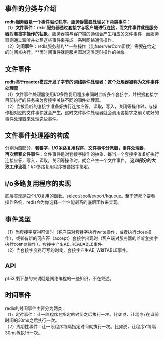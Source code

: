 ## 事件的分类与介绍  
**redis服务器是一个事件驱动程序，服务器需要处理以下两类事件**：  
（1）**文件事件**：redis**服务器通过套接字与客户端进行连接，而文件事件就是服务器对套接字操作的抽象**。服务器端与客户端的通信会产生相应的文件事件，而服务器则通过监听并处理这些事件来完成一系列网络通信操作。  
（2）**时间事件**：redis服务器的**一些操作（比如serverCorn函数）需要在给定的时间点执行。**而时间事件就是服务器对这类定时操作的抽象。  
## 文件事件  
**redis基于reactor模式开发了字节的网络事件处理器：这个处理器被称为文件事件处理器：**   
（1）文件事件处理器使用I/O多路复用程序来同时监听多个套接字，并根据套接字目前执行的任务来为套接字关联不同的事件处理器。  
（2）当被监听的套接字准备好执行连接应答，读取，写入，关闭等操作时，与操作相对应的文件事件就会产生，这时文件事件处理器就会调用套接字之前关联好的事件处理器来处理这些事件。  
## 文件事件处理器的构成  
分别为四部分，**套接字，I/O多路复用程序，文件事件分派器，事件处理器**。  
**再次解释文件事件**：文件事件是对套接字操作的抽象，每当一个套接字准备好执行连接应答，写入，读取，关闭等操作时，就会产生一个文件事件。
**这四部分的大致工作流程**：I/O多路复用程序被套接字绑定。     
## i/o多路复用程序的实现  
底层实现是四个I/O复用的函数。select/epoll/evport/kqueue。至于选那个要看操作系统，redis会为你选择一个性能最高的底层函数来实现。  
## 事件类型  
（1）当套接字变得可读时（客户端对套接字执行write操作，或者执行close操作），或者有新的可应答（accept）套接字出现时（客户端对服务器的监听套接字执行connet操作），套接字产生AE_READABLE事件。   
（2）当套接字变得可写的时候，套接字产生AE_WRITABLE事件。  
## API  
p153,剩下总的来说就是网络编程的一些知识，不在叙述。  
## 时间事件  
redis的时间事件主要分为两类：   
（1）定时事件：让一段程序在指定的时间之后执行一次。比如说，让程序x在当前时间的30ms之后执行一次。  
（2）周期性事件：让一段程序每隔指定时间就执行一次。比如说，让程序Y每隔30ms就执行一次。  



